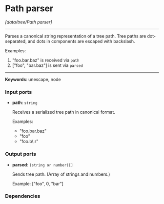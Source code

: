 # Path parser

_[data/tree/Path parser]_

---

Parses a canonical string representation of a tree path. Tree paths are dot-separated, and dots in components are escaped with backslash.  
  
Examples:  
1. "foo.bar\.baz" is received via `path`  
2. ["foo", "bar.baz"] is sent via `parsed`  

---

__Keywords__: unescape, node

### Input ports

* __path__: ` string `


    Receives a serialized tree path in canonical format.  
      
    Examples:  
    * "foo.bar.baz"  
    * "foo"  
    * "foo.b\\.r"  

### Output ports

* __parsed__: ` (string or number)[] `


    Sends tree path. (Array of strings and numbers.)  
      
    Example: ["foo", 0, "bar"]  

### Dependencies




